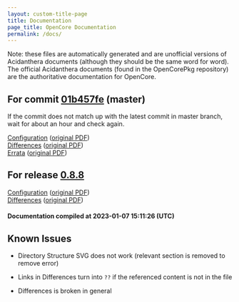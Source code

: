 ```yaml
---
layout: custom-title-page
title: Documentation
page_title: OpenCore Documentation
permalink: /docs/
---
```

Note: these files are automatically generated and are unofficial versions of Acidanthera documents (although they should be the same word for word). The official Acidanthera documents (found in the OpenCorePkg repository) are the authoritative documentation for OpenCore.

## For commit [01b457fe](https://github.com/acidanthera/OpenCorePkg/tree/01b457fe81a14b5eddcb724f3e0e102e95e1f3fd) (master)

If the commit does not match up with the latest commit in master branch, wait for about an hour and check again.

[Configuration](latest/Configuration.html) ([original PDF](https://github.com/acidanthera/OpenCorePkg/blob/01b457fe81a14b5eddcb724f3e0e102e95e1f3fd/Docs/Configuration.pdf))
<br>
[Differences](latest/Differences.html) ([original PDF](https://github.com/acidanthera/OpenCorePkg/blob/01b457fe81a14b5eddcb724f3e0e102e95e1f3fd/Docs/Differences/Differences.pdf))
<br>
[Errata](latest/Errata.html) ([original PDF](https://github.com/acidanthera/OpenCorePkg/blob/01b457fe81a14b5eddcb724f3e0e102e95e1f3fd/Docs/Errata/Errata.pdf))

## For release [0.8.8](https://github.com/acidanthera/OpenCorePkg/tree/0.8.8)

[Configuration](release/Configuration.html) ([original PDF](https://github.com/acidanthera/OpenCorePkg/blob/0.8.8/Docs/Configuration.pdf))
<br>
[Differences](release/Differences.html) ([original PDF](https://github.com/acidanthera/OpenCorePkg/blob/0.8.8/Docs/Differences/Differences.pdf))

#### Documentation compiled at 2023-01-07 15:11:26 (UTC)

## Known Issues

* Directory Structure SVG does not work (relevant section is removed to remove error)

* Links in Differences turn into `??` if the referenced content is not in the file

* Differences is broken in general
